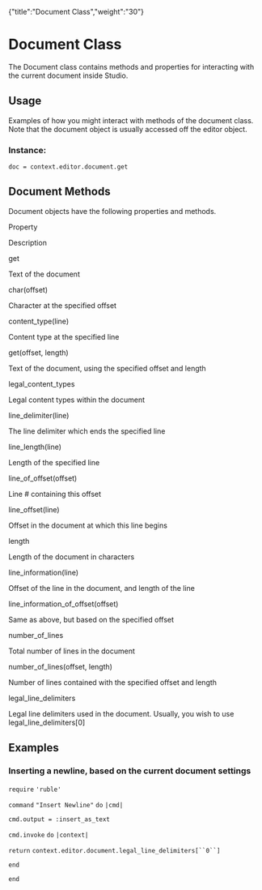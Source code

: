 {"title":"Document Class","weight":"30"} 

# Document Class

The Document class contains methods and properties for interacting with the current document inside Studio.

## Usage

Examples of how you might interact with methods of the document class. Note that the document object is usually accessed off the editor object.

### Instance:

`doc = context.editor.document.get`

## Document Methods

Document objects have the following properties and methods.

Property

Description

get

Text of the document

char(offset)

Character at the specified offset

content\_type(line)

Content type at the specified line

get(offset, length)

Text of the document, using the specified offset and length

legal\_content\_types

Legal content types within the document

line\_delimiter(line)

The line delimiter which ends the specified line

line\_length(line)

Length of the specified line

line\_of\_offset(offset)

Line # containing this offset

line\_offset(line)

Offset in the document at which this line begins

length

Length of the document in characters

line\_information(line)

Offset of the line in the document, and length of the line

line\_information\_of\_offset(offset)

Same as above, but based on the specified offset

number\_of\_lines

Total number of lines in the document

number\_of\_lines(offset, length)

Number of lines contained with the specified offset and length

legal\_line\_delimiters

Legal line delimiters used in the document. Usually, you wish to use legal\_line\_delimiters\[0\]

## Examples

### Inserting a newline, based on the current document settings

`require` `'ruble'`

`command` `"Insert Newline"`  `do` `|cmd|`

`cmd.output = :insert_as_text`

`cmd.invoke` `do` `|context|`

`return` `context.editor.document.legal_line_delimiters[``0``]`

`end`

`end`